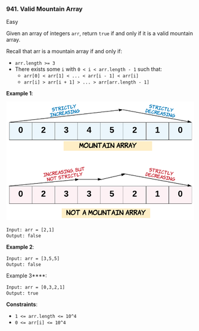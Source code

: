 ### 941. Valid Mountain Array

Easy

Given an array of integers `arr`, return `true` if and only if it is a valid mountain array.

Recall that arr is a mountain array if and only if:

* `arr.length >= 3`
* There exists some `i` with `0 < i < arr.length - 1` such that:
    * `arr[0] < arr[1] < ... < arr[i - 1] < arr[i]`
    * `arr[i] > arr[i + 1] > ... > arr[arr.length - 1]`

**Example 1**:

![ex1](ex1.png)

```
Input: arr = [2,1]
Output: false
```
**Example 2**:
```
Input: arr = [3,5,5]
Output: false
```

Example 3****:
```
Input: arr = [0,3,2,1]
Output: true
 ```

**Constraints**:

* `1 <= arr.length <= 10^4`
* `0 <= arr[i] <= 10^4`
